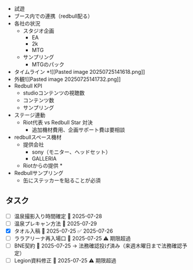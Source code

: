 * 試遊
* ブース内での連携（redbull配る）
* 各社の状況
	* スタジオ企画
		* EA
		* 2k
		* MTG
	* サンプリング
		* MTGのパック
* タイムライン
*![[Pasted image 20250725141618.png]]
* 外観![[Pasted image 20250725141732.png]]
* Redbull KPI
	* studioコンテンツの視聴数
	* コンテンツ数
	* サンプリング
* ステージ連動
	* Riot代表 vs Redbull Star 対決
		* 追加機材費用、企画サポート費は要相談
* redbullスペース機材
	* 提供会社
		* sony（モニター、ヘッドセット）
		* GALLERIA
	* Riotからの提供
		* 
* Redbullサンプリング
	* 缶にステッカーを貼ることが必須
## タスク
- [ ] 温泉撮影入り時間確定 📅 2025-07-28
- [ ] 温泉プレキャン方法 📅 2025-07-29
- [x] タオル入稿 📅 2025-07-25 ✅ 2025-07-26
- [ ] ララアリーナ再入場口 📅 2025-07-25 ⚠️ 期限超過
- [ ] BNE契約 📅 2025-07-25 → 法務確認投げ済み（来週木曜日まで法務確認予定）
- [ ] Legion資料修正 📅 2025-07-25 ⚠️ 期限超過
